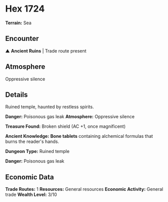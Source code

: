 # Hex 1724

**Terrain:** Sea

## Encounter
▲ **Ancient Ruins** | Trade route present

## Atmosphere
Oppressive silence

## Details
Ruined temple, haunted by restless spirits.

**Danger:** Poisonous gas leak
**Atmosphere:** Oppressive silence

**Treasure Found:** Broken shield (AC +1, once magnificent)

**Ancient Knowledge:** **Bone tablets** containing alchemical formulas that burns the reader's hands.

**Dungeon Type:** Ruined temple

**Danger:** Poisonous gas leak

## Economic Data
**Trade Routes:** 1
**Resources:** General resources
**Economic Activity:** General trade
**Wealth Level:** 3/10

